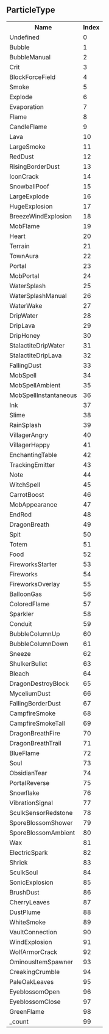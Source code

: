 ## ParticleType

<table><tr><th>Name</th><th>Index</th>
<tr>
<td>Undefined</td>
<td>0</td>
</tr>
<tr>
<td>Bubble</td>
<td>1</td>
</tr>
<tr>
<td>BubbleManual</td>
<td>2</td>
</tr>
<tr>
<td>Crit</td>
<td>3</td>
</tr>
<tr>
<td>BlockForceField</td>
<td>4</td>
</tr>
<tr>
<td>Smoke</td>
<td>5</td>
</tr>
<tr>
<td>Explode</td>
<td>6</td>
</tr>
<tr>
<td>Evaporation</td>
<td>7</td>
</tr>
<tr>
<td>Flame</td>
<td>8</td>
</tr>
<tr>
<td>CandleFlame</td>
<td>9</td>
</tr>
<tr>
<td>Lava</td>
<td>10</td>
</tr>
<tr>
<td>LargeSmoke</td>
<td>11</td>
</tr>
<tr>
<td>RedDust</td>
<td>12</td>
</tr>
<tr>
<td>RisingBorderDust</td>
<td>13</td>
</tr>
<tr>
<td>IconCrack</td>
<td>14</td>
</tr>
<tr>
<td>SnowballPoof</td>
<td>15</td>
</tr>
<tr>
<td>LargeExplode</td>
<td>16</td>
</tr>
<tr>
<td>HugeExplosion</td>
<td>17</td>
</tr>
<tr>
<td>BreezeWindExplosion</td>
<td>18</td>
</tr>
<tr>
<td>MobFlame</td>
<td>19</td>
</tr>
<tr>
<td>Heart</td>
<td>20</td>
</tr>
<tr>
<td>Terrain</td>
<td>21</td>
</tr>
<tr>
<td>TownAura</td>
<td>22</td>
</tr>
<tr>
<td>Portal</td>
<td>23</td>
</tr>
<tr>
<td>MobPortal</td>
<td>24</td>
</tr>
<tr>
<td>WaterSplash</td>
<td>25</td>
</tr>
<tr>
<td>WaterSplashManual</td>
<td>26</td>
</tr>
<tr>
<td>WaterWake</td>
<td>27</td>
</tr>
<tr>
<td>DripWater</td>
<td>28</td>
</tr>
<tr>
<td>DripLava</td>
<td>29</td>
</tr>
<tr>
<td>DripHoney</td>
<td>30</td>
</tr>
<tr>
<td>StalactiteDripWater</td>
<td>31</td>
</tr>
<tr>
<td>StalactiteDripLava</td>
<td>32</td>
</tr>
<tr>
<td>FallingDust</td>
<td>33</td>
</tr>
<tr>
<td>MobSpell</td>
<td>34</td>
</tr>
<tr>
<td>MobSpellAmbient</td>
<td>35</td>
</tr>
<tr>
<td>MobSpellInstantaneous</td>
<td>36</td>
</tr>
<tr>
<td>Ink</td>
<td>37</td>
</tr>
<tr>
<td>Slime</td>
<td>38</td>
</tr>
<tr>
<td>RainSplash</td>
<td>39</td>
</tr>
<tr>
<td>VillagerAngry</td>
<td>40</td>
</tr>
<tr>
<td>VillagerHappy</td>
<td>41</td>
</tr>
<tr>
<td>EnchantingTable</td>
<td>42</td>
</tr>
<tr>
<td>TrackingEmitter</td>
<td>43</td>
</tr>
<tr>
<td>Note</td>
<td>44</td>
</tr>
<tr>
<td>WitchSpell</td>
<td>45</td>
</tr>
<tr>
<td>CarrotBoost</td>
<td>46</td>
</tr>
<tr>
<td>MobAppearance</td>
<td>47</td>
</tr>
<tr>
<td>EndRod</td>
<td>48</td>
</tr>
<tr>
<td>DragonBreath</td>
<td>49</td>
</tr>
<tr>
<td>Spit</td>
<td>50</td>
</tr>
<tr>
<td>Totem</td>
<td>51</td>
</tr>
<tr>
<td>Food</td>
<td>52</td>
</tr>
<tr>
<td>FireworksStarter</td>
<td>53</td>
</tr>
<tr>
<td>Fireworks</td>
<td>54</td>
</tr>
<tr>
<td>FireworksOverlay</td>
<td>55</td>
</tr>
<tr>
<td>BalloonGas</td>
<td>56</td>
</tr>
<tr>
<td>ColoredFlame</td>
<td>57</td>
</tr>
<tr>
<td>Sparkler</td>
<td>58</td>
</tr>
<tr>
<td>Conduit</td>
<td>59</td>
</tr>
<tr>
<td>BubbleColumnUp</td>
<td>60</td>
</tr>
<tr>
<td>BubbleColumnDown</td>
<td>61</td>
</tr>
<tr>
<td>Sneeze</td>
<td>62</td>
</tr>
<tr>
<td>ShulkerBullet</td>
<td>63</td>
</tr>
<tr>
<td>Bleach</td>
<td>64</td>
</tr>
<tr>
<td>DragonDestroyBlock</td>
<td>65</td>
</tr>
<tr>
<td>MyceliumDust</td>
<td>66</td>
</tr>
<tr>
<td>FallingBorderDust</td>
<td>67</td>
</tr>
<tr>
<td>CampfireSmoke</td>
<td>68</td>
</tr>
<tr>
<td>CampfireSmokeTall</td>
<td>69</td>
</tr>
<tr>
<td>DragonBreathFire</td>
<td>70</td>
</tr>
<tr>
<td>DragonBreathTrail</td>
<td>71</td>
</tr>
<tr>
<td>BlueFlame</td>
<td>72</td>
</tr>
<tr>
<td>Soul</td>
<td>73</td>
</tr>
<tr>
<td>ObsidianTear</td>
<td>74</td>
</tr>
<tr>
<td>PortalReverse</td>
<td>75</td>
</tr>
<tr>
<td>Snowflake</td>
<td>76</td>
</tr>
<tr>
<td>VibrationSignal</td>
<td>77</td>
</tr>
<tr>
<td>SculkSensorRedstone</td>
<td>78</td>
</tr>
<tr>
<td>SporeBlossomShower</td>
<td>79</td>
</tr>
<tr>
<td>SporeBlossomAmbient</td>
<td>80</td>
</tr>
<tr>
<td>Wax</td>
<td>81</td>
</tr>
<tr>
<td>ElectricSpark</td>
<td>82</td>
</tr>
<tr>
<td>Shriek</td>
<td>83</td>
</tr>
<tr>
<td>SculkSoul</td>
<td>84</td>
</tr>
<tr>
<td>SonicExplosion</td>
<td>85</td>
</tr>
<tr>
<td>BrushDust</td>
<td>86</td>
</tr>
<tr>
<td>CherryLeaves</td>
<td>87</td>
</tr>
<tr>
<td>DustPlume</td>
<td>88</td>
</tr>
<tr>
<td>WhiteSmoke</td>
<td>89</td>
</tr>
<tr>
<td>VaultConnection</td>
<td>90</td>
</tr>
<tr>
<td>WindExplosion</td>
<td>91</td>
</tr>
<tr>
<td>WolfArmorCrack</td>
<td>92</td>
</tr>
<tr>
<td>OminousItemSpawner</td>
<td>93</td>
</tr>
<tr>
<td>CreakingCrumble</td>
<td>94</td>
</tr>
<tr>
<td>PaleOakLeaves</td>
<td>95</td>
</tr>
<tr>
<td>EyeblossomOpen</td>
<td>96</td>
</tr>
<tr>
<td>EyeblossomClose</td>
<td>97</td>
</tr>
<tr>
<td>GreenFlame</td>
<td>98</td>
</tr>
<tr>
<td>_count</td>
<td>99</td>
</tr>
</table>